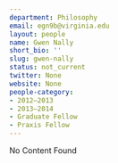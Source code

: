 ```yaml
---
department: Philosophy
email: egn9b@virginia.edu
layout: people
name: Gwen Nally
short_bio: ''
slug: gwen-nally
status: not_current
twitter: None
website: None
people-category:
- 2012–2013
- 2013–2014
- Graduate Fellow
- Praxis Fellow
---
```


No Content Found
